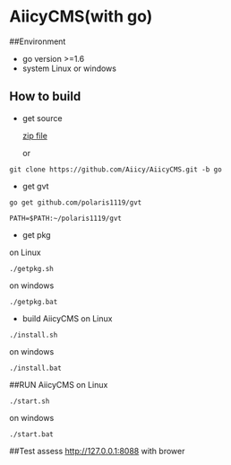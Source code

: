 AiicyCMS(with go)
===========
##Environment
* go version >=1.6
* system Linux or windows

## How to build

* get source

  [zip file](https://github.com/Aiicy/AiicyCMS/archive/go.zip)
  
  or
```
git clone https://github.com/Aiicy/AiicyCMS.git -b go
```
* get gvt
```
go get github.com/polaris1119/gvt

PATH=$PATH:~/polaris1119/gvt
```
* get pkg

on Linux
```
./getpkg.sh
```
on windows
```
./getpkg.bat
```
* build AiicyCMS
on Linux
```
./install.sh
```
on windows
```
./install.bat
```
##RUN AiicyCMS
on Linux
```
./start.sh
```
on windows
```
./start.bat
```
##Test
assess http://127.0.0.1:8088 with brower
